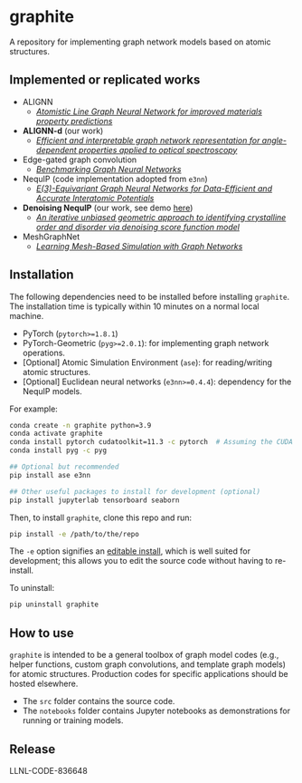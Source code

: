 # graphite

A repository for implementing graph network models based on atomic structures.


## Implemented or replicated works

- ALIGNN
    - [*Atomistic Line Graph Neural Network for improved materials property predictions*][ALIGNN paper]
- **ALIGNN-d** (our work)
    - [*Efficient and interpretable graph network representation for angle-dependent properties applied to optical spectroscopy*][ALIGNN-d paper]
- Edge-gated graph convolution
    - [*Benchmarking Graph Neural Networks*][edge-gated conv paper]
- NequIP (code implementation adopted from `e3nn`)
    - [*E(3)-Equivariant Graph Neural Networks for Data-Efficient and Accurate Interatomic Potentials*][NequIP paper]
- **Denoising NequIP** (our work, see demo [here](notebooks/denoiser/training-and-inference.ipynb))
    - [*An iterative unbiased geometric approach to identifying crystalline order and disorder via denoising score function model*][denoising paper]
- MeshGraphNet
    - [*Learning Mesh-Based Simulation with Graph Networks*][mgn_paper]


## Installation

The following dependencies need to be installed before installing `graphite`. The installation time is typically within 10 minutes on a normal local machine.
- PyTorch (`pytorch>=1.8.1`)
- PyTorch-Geometric (`pyg>=2.0.1`): for implementing graph network operations.
- [Optional] Atomic Simulation Environment (`ase`): for reading/writing atomic structures.
- [Optional] Euclidean neural networks (`e3nn>=0.4.4`): dependency for the NequIP models.

For example:
```bash
conda create -n graphite python=3.9
conda activate graphite
conda install pytorch cudatoolkit=11.3 -c pytorch  # Assuming the CUDA version is 11.3
conda install pyg -c pyg

## Optional but recommended
pip install ase e3nn

## Other useful packages to install for development (optional)
pip install jupyterlab tensorboard seaborn
```

Then, to install `graphite`, clone this repo and run:
```bash
pip install -e /path/to/the/repo
```

The `-e` option signifies an [editable install](https://pip.pypa.io/en/stable/topics/local-project-installs/), which is well suited for development; this allows you to edit the source code without having to re-install.

To uninstall:
```bash
pip uninstall graphite
```


## How to use

`graphite` is intended to be a general toolbox of graph model codes (e.g., helper functions, custom graph convolutions, and template graph models) for atomic structures. Production codes for specific applications should be hosted elsewhere.

- The `src` folder contains the source code.
- The `notebooks` folder contains Jupyter notebooks as demonstrations for running or training models.


## Release

LLNL-CODE-836648



[ALIGNN paper]: https://www.nature.com/articles/s41524-021-00650-1
[ALIGNN-d paper]: https://www.nature.com/articles/s41524-022-00841-4
[edge-gated conv paper]: https://arxiv.org/abs/2003.00982
[e3nn basic conv doc]: https://docs.e3nn.org/en/stable/guide/convolution.html
[NequIP paper]: https://arxiv.org/abs/2101.03164
[SE(3)-transformer paper]: https://proceedings.neurips.cc/paper/2020/hash/15231a7ce4ba789d13b722cc5c955834-Abstract.html
[e3nn transformer doc]: https://docs.e3nn.org/en/stable/guide/transformer.html
[PyG dataset doc]: https://pytorch-geometric.readthedocs.io/en/latest/notes/create_dataset.html
[denoising paper]: https://arxiv.org/abs/2212.02421
[mgn_paper]: https://arxiv.org/abs/2010.03409v4


